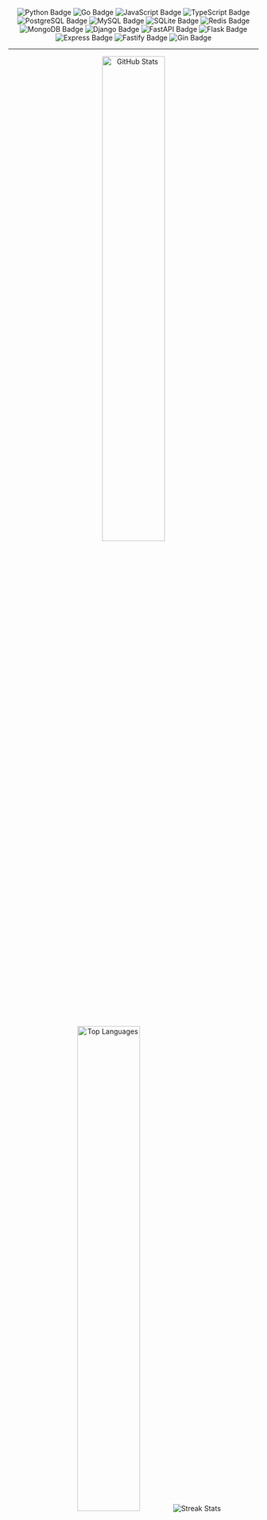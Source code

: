 <p style="text-align: center;">
    <img src="https://img.shields.io/badge/Python-Informational?style=flat&logo=python&logoColor=white&color=3776AB"
        alt="Python Badge">
    <img src="https://img.shields.io/badge/Go-Informational?style=flat&logo=go&logoColor=white&color=00ADD8"
        alt="Go Badge">
    <img src="https://img.shields.io/badge/JavaScript-Informational?style=flat&logo=javascript&logoColor=black&color=F7DF1E"
        alt="JavaScript Badge">
    <img src="https://img.shields.io/badge/TypeScript-Informational?style=flat&logo=typescript&logoColor=white&color=3178C6"
        alt="TypeScript Badge">
    <img src="https://img.shields.io/badge/PostgreSQL-Informational?style=flat&logo=postgresql&logoColor=white&color=4169E1"
        alt="PostgreSQL Badge">
    <img src="https://img.shields.io/badge/MySQL-Informational?style=flat&logo=mysql&logoColor=white&color=4479A1"
        alt="MySQL Badge">
    <img src="https://img.shields.io/badge/SQLite-Informational?style=flat&logo=sqlite&logoColor=white&color=003B57"
        alt="SQLite Badge">
    <img src="https://img.shields.io/badge/Redis-Informational?style=flat&logo=redis&logoColor=white&color=DC382D"
        alt="Redis Badge">
    <img src="https://img.shields.io/badge/MongoDB-Informational?style=flat&logo=mongodb&logoColor=white&color=4DB33D"
        alt="MongoDB Badge">
    <img src="https://img.shields.io/badge/Django-Informational?style=flat&logo=django&logoColor=white&color=092E20"
        alt="Django Badge">
    <img src="https://img.shields.io/badge/FastAPI-Informational?style=flat&logo=fastapi&logoColor=white&color=000000"
        alt="FastAPI Badge">
    <img src="https://img.shields.io/badge/Flask-Informational?style=flat&logo=flask&logoColor=white&color=000000"
        alt="Flask Badge">
    <img src="https://img.shields.io/badge/Express-Informational?style=flat&logo=express&logoColor=white&color=000000"
        alt="Express Badge">
    <img src="https://img.shields.io/badge/Fastify-Informational?style=flat&logo=fastify&logoColor=white&color=000000"
        alt="Fastify Badge">
    <img src="https://img.shields.io/badge/Gin-Informational?style=flat&logo=gin&logoColor=white&color=00ADD8"
        alt="Gin Badge">
</p>

<hr>

<p align="center">
    <picture>
        <source media="(prefers-color-scheme: dark)"
            srcset="https://github-readme-stats.vercel.app/api?username=bezstrok&show_icons=true&include_all_commits=true&hide_border=true&hide=issues,contribs&rank_icon=github&theme=github_dark&bg_color=00000000">
        <source media="(prefers-color-scheme: light), (prefers-color-scheme: no-preference)"
            srcset="https://github-readme-stats.vercel.app/api?username=bezstrok&show_icons=true&include_all_commits=true&hide_border=true&hide=issues,contribs&rank_icon=github&theme=transparent&bg_color=00000000">
        <img height="50%"
            src="https://github-readme-stats.vercel.app/api?username=bezstrok&show_icons=true&include_all_commits=true&hide_border=true&hide=issues,contribs&rank_icon=github&theme=github_dark&bg_color=00000000"
            alt="GitHub Stats">
    </picture>
    <picture>
        <source media="(prefers-color-scheme: dark)"
            srcset="https://github-readme-stats.vercel.app/api/top-langs?username=bezstrok&theme=github_dark&layout=normal&hide_border=true&langs_count=6&bg_color=00000000">
        <source media="(prefers-color-scheme: light), (prefers-color-scheme: no-preference)"
            srcset="https://github-readme-stats.vercel.app/api/top-langs?username=bezstrok&theme=transparent&layout=normal&hide_border=true&langs_count=6&bg_color=00000000">
        <img height="50%"
            src="https://github-readme-stats.vercel.app/api/top-langs?username=bezstrok&theme=github_dark&layout=normal&hide_border=true&langs_count=6&bg_color=00000000"
            alt="Top Languages">
    </picture>
    <picture>
        <source media="(prefers-color-scheme: dark)"
            srcset="https://github-readme-streak-stats.herokuapp.com?user=bezstrok&theme=github-dark-blue&hide_border=true&background=00000000">
        <source media="(prefers-color-scheme: light), (prefers-color-scheme: no-preference)"
            srcset="https://github-readme-streak-stats.herokuapp.com?user=bezstrok&theme=transparent&hide_border=true&background=00000000">
        <img src="https://github-readme-streak-stats.herokuapp.com?user=bezstrok&theme=github-dark-blue&hide_border=true&background=00000000"
            alt="Streak Stats">
    </picture>
</p>